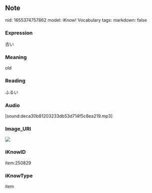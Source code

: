## Note
nid: 1655374757862
model: iKnow! Vocabulary
tags: 
markdown: false

### Expression
古い

### Meaning
old

### Reading
ふるい

### Audio
[sound:deca30b81203233db53d714f5c8ea219.mp3]

### Image_URI
<img src="ebe3d485475e8eb8cd5780afaf280f06.jpg">

### iKnowID
item:250829

### iKnowType
item
